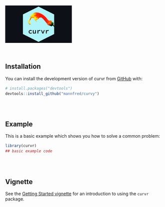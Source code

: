 <p align="left">
  <img src="man/figures/curvr_hex_sticker.png" height="120" />
</p>


<br>

## Installation

You can install the development version of curvr from [GitHub](https://github.com/) with:

``` r
# install.packages("devtools")
devtools::install_github("mannfred/curvy")
```
<br>
<br>

## Example

This is a basic example which shows you how to solve a common problem:

``` r
library(curvr)
## basic example code
```

<br>
<br>

## Vignette 
See the [Getting Started vignette](doc/curvr.html) for an introduction to using the `curvr` package.

